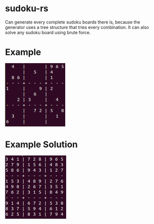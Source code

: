 # sudoku-rs
Can generate every complete sudoku boards there is, because the generator uses a tree structure that tries every combination.
It can also solve any sudoku board using brute force.


# Example
![unsolved](https://github.com/Blinningjr/sudoku-rs/blob/9ea3f17eb03a1c6abaefe2bccf555457be6c9862/unsolved.png "Unsolved")

# Example Solution
![solved](https://github.com/Blinningjr/sudoku-rs/blob/9ea3f17eb03a1c6abaefe2bccf555457be6c9862/solved.png "Solved")

